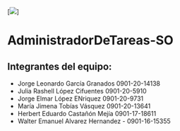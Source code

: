 [![](https://i.imgur.com/XoXuHY5.png)]
# AdministradorDeTareas-SO

## Integrantes del equipo:

* Jorge Leonardo García Granados 0901-20-14138
* Julia Rashell López Cifuentes 0901-20-5910
* Jorge  Elmar López ENriquez 0901-20-9731
* María Jimena Tobías Vásquez 0901-20-13641
* Herbert Eduardo Castañón Mejía 0901-17-18611
* Walter Emanuel Alvarez Hernandez - 0901-16-15355
